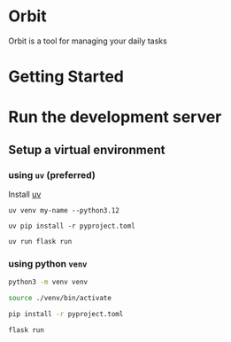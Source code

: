 # Orbit
Orbit is a tool for managing your daily tasks

# Getting Started

# Run the development server
## Setup a virtual environment

### using `uv` (preferred)
Install [uv](https://docs.astral.sh/uv/getting-started/installation/)

```shell
uv venv my-name --python3.12

uv pip install -r pyproject.toml

uv run flask run
```

### using python `venv`

```sh
python3 -m venv venv

source ./venv/bin/activate

pip install -r pyproject.toml

flask run
```
